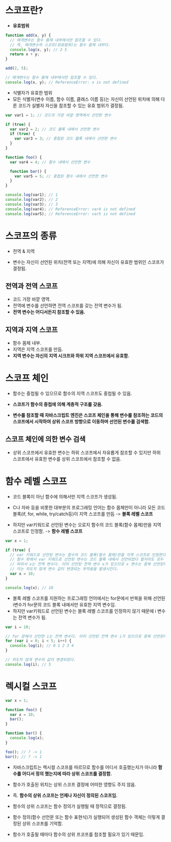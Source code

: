 # 스코프란?

- **유효범위**

```js
function add(x, y) {
  // 매개변수는 함수 몸체 내부에서만 참조할 수 있다.
  // 즉, 매개변수의 스코프(유효범위)는 함수 몸체 내부다.
  console.log(x, y); // 2 5
  return x + y;
}

add(2, 5);

// 매개변수는 함수 몸체 내부에서만 참조할 수 있다.
console.log(x, y); // ReferenceError: x is not defined
```

- 식별자가 유효한 범위
- 모든 식별자(변수 이름, 함수 이름, 클래스 이름 등)는 자신이 선언된 위치에 의해 다른 코드가 실별자 자신을 참조할 수 있는 유효 범위가 결정됨.

```js
var var1 = 1; // 코드의 가장 바깥 영역에서 선언한 변수

if (true) {
  var var2 = 2; // 코드 블록 내에서 선언한 변수
  if (true) {
    var var3 = 3; // 중첩된 코드 블록 내에서 선언한 변수
  }
}

function foo() {
  var var4 = 4; // 함수 내에서 선언한 변수

  function bar() {
    var var5 = 5; // 중첩된 함수 내에서 선언한 변수
  }
}

console.log(var1); // 1
console.log(var2); // 2
console.log(var3); // 3
console.log(var4); // ReferenceError: var4 is not defined
console.log(var5); // ReferenceError: var5 is not defined
```

# 스코프의 종류

- 전역 & 지역

- 변수는 자신이 선언된 위치(전역 또는 지역)에 의해 자신이 유효한 범위인 스코프가 결정됨.

## 전역과 전역 스코프

- 코드 가장 바깥 영역.
- 전역에 변수를 선언하면 전역 스코프를 갖는 전역 변수가 됨.
- **전역 변수는 어디서든지 참조할 수 있음.**

## 지역과 지역 스코프

- 함수 몸체 내부.
- 지역은 지역 스코프를 만듬.
- **지역 변수는 자신의 지역 시크프와 하위 지역 스코프에서 유효함.**

# 스코프 체인

- 함수는 중첩될 수 있으므로 함수의 지역 스코프도 중첩될 수 있음.
- **스코프가 함수의 중첩에 의해 계층적 구조를 갖음.**

- **변수를 참조할 때 자바스크립트 엔진은 스코프 체인을 통해 변수를 참조하는 코드의 스코프에서 시작하여 상위 스코프 방향으로 이동하며 선언된 변수를 검색함.**

## 스코프 체인에 의한 변수 검색

- 상위 스코프에서 유효한 변수는 하위 스코프에서 자유롭게 참조할 수 있지만 하위 스코프에서 유효한 변수를 상위 스코프에서 참조할 수 없음.

# 함수 레벨 스코프

- 코드 블록이 아닌 함수에 의해서만 지역 스코프가 생성됨.

- C나 자바 등을 비롯한 대부분의 프로그래밍 언어는 함수 몸체만이 아니라 모든 코드 블록(if, for, while, try/catch등)이 지역 스코프를 만듬 -> **블록 레벨 스코프**

- 하지만 var키워드로 선언된 변수는 오로지 함수의 코드 블록(함수 몸체)만을 지역 스코프로 인정함. -> **함수 레벨 스코프**

```js
var x = 1;

if (true) {
  // var 키워드로 선언된 변수는 함수의 코드 블록(함수 몸체)만을 지역 스코프로 인정한다.
  // 함수 밖에서 var 키워드로 선언된 변수는 코드 블록 내에서 선언되었다 할지라도 모두 전역 변수다.
  // 따라서 x는 전역 변수다. 이미 선언된 전역 변수 x가 있으므로 x 변수는 중복 선언된다.
  // 이는 의도치 않게 변수 값이 변경되는 부작용을 발생시킨다.
  var x = 10;
}

console.log(x); // 10
```

- 블록 레벨 스코프를 지원하는 프로그래밍 언어에서는 for문에서 반복을 위해 선언된 i변수가 for문의 코드 블록 내에서만 유효한 지역 변수임.
- 하지만 var키워드로 선언된 변수는 블록 레벨 스코프를 인정하지 않기 때문에 i 변수는 전역 변수가 됨.

```js
var i = 10;

// for 문에서 선언한 i는 전역 변수다. 이미 선언된 전역 변수 i가 있으므로 중복 선언된다.
for (var i = 0; i < 5; i++) {
  console.log(i); // 0 1 2 3 4
}

// 의도치 않게 변수의 값이 변경되었다.
console.log(i); // 5
```

# 렉시컬 스코프

```js
var x = 1;

function foo() {
  var x = 10;
  bar();
}

function bar() {
  console.log(x);
}

foo(); // ? -> 1
bar(); // ? -> 1
```

- 자바스크립트는 렉시컬 스코프를 따르므로 함수를 어디서 호출했는지가 아니라 **함수를 어디서 정의 했는지에 따라 상위 스코프를 결정함.**
- 함수가 호출된 위치는 상위 스코프 결정에 어떠한 영향도 주지 않음.
- 즉. **함수의 상위 스코프는 언제나 자신이 정의된 스코프임.**

- 함수의 상위 스코프는 함수 정의가 실행될 때 정적으로 결정됨.
- 함수 정의(함수 선언문 또는 함수 표현식)가 실행되어 생성된 함수 객체는 이렇게 결정된 상위 스코프를 기억함.
- 함수가 호출될 때마다 함수의 상위 프코프를 참조할 필요가 있기 때문임.
